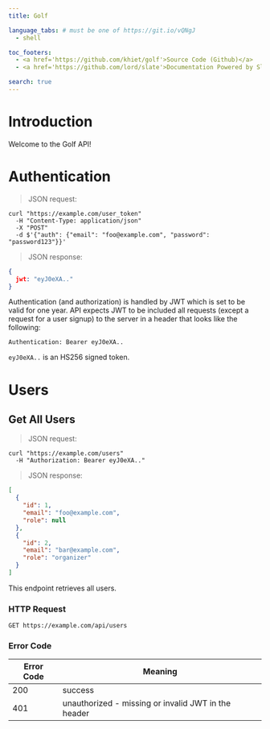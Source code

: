 ```yaml
---
title: Golf

language_tabs: # must be one of https://git.io/vQNgJ
  - shell

toc_footers:
  - <a href='https://github.com/khiet/golf'>Source Code (Github)</a>
  - <a href='https://github.com/lord/slate'>Documentation Powered by Slate</a>

search: true
---
```


# Introduction

Welcome to the Golf API!

# Authentication

> JSON request:

```shell
curl "https://example.com/user_token"
  -H "Content-Type: application/json"
  -X "POST"
  -d $'{"auth": {"email": "foo@example.com", "password": "password123"}}'
```

> JSON response:

```json
{
  jwt: "eyJ0eXA.."
}
```

Authentication (and authorization) is handled by JWT which is set to be valid for one year.
API expects JWT to be included all requests (except a request for a user signup) to the server in a header that looks like the following:

`Authentication: Bearer eyJ0eXA..`

<aside class="notice">
<code>eyJ0eXA..</code> is an HS256 signed token.
</aside>

# Users

## Get All Users

> JSON request:

```shell
curl "https://example.com/users"
  -H "Authorization: Bearer eyJ0eXA.."
```

> JSON response:

```json
[
  {
    "id": 1,
    "email": "foo@example.com",
    "role": null
  },
  {
    "id": 2,
    "email": "bar@example.com",
    "role": "organizer"
  }
]
```

This endpoint retrieves all users.

### HTTP Request

`GET https://example.com/api/users`

### Error Code

Error Code | Meaning
---------  | -----------
200        | success
401        | unauthorized - missing or invalid JWT in the header
